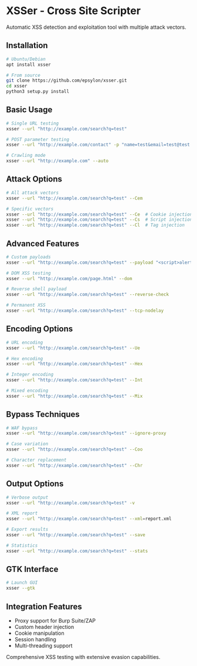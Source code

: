 # XSSer - Cross Site Scripter

Automatic XSS detection and exploitation tool with multiple attack vectors.

## Installation

```bash
# Ubuntu/Debian
apt install xsser

# From source
git clone https://github.com/epsylon/xsser.git
cd xsser
python3 setup.py install
```

## Basic Usage

```bash
# Single URL testing
xsser --url "http://example.com/search?q=test"

# POST parameter testing
xsser --url "http://example.com/contact" -p "name=test&email=test@test.com&message=test"

# Crawling mode
xsser --url "http://example.com" --auto
```

## Attack Options

```bash
# All attack vectors
xsser --url "http://example.com/search?q=test" --Cem

# Specific vectors
xsser --url "http://example.com/search?q=test" --Ce  # Cookie injection
xsser --url "http://example.com/search?q=test" --Cs  # Script injection
xsser --url "http://example.com/search?q=test" --Cl  # Tag injection
```

## Advanced Features

```bash
# Custom payloads
xsser --url "http://example.com/search?q=test" --payload "<script>alert('XSS')</script>"

# DOM XSS testing
xsser --url "http://example.com/page.html" --dom

# Reverse shell payload
xsser --url "http://example.com/search?q=test" --reverse-check

# Permanent XSS
xsser --url "http://example.com/search?q=test" --tcp-nodelay
```

## Encoding Options

```bash
# URL encoding
xsser --url "http://example.com/search?q=test" --Ue

# Hex encoding
xsser --url "http://example.com/search?q=test" --Hex

# Integer encoding
xsser --url "http://example.com/search?q=test" --Int

# Mixed encoding
xsser --url "http://example.com/search?q=test" --Mix
```

## Bypass Techniques

```bash
# WAF bypass
xsser --url "http://example.com/search?q=test" --ignore-proxy

# Case variation
xsser --url "http://example.com/search?q=test" --Coo

# Character replacement
xsser --url "http://example.com/search?q=test" --Chr
```

## Output Options

```bash
# Verbose output
xsser --url "http://example.com/search?q=test" -v

# XML report
xsser --url "http://example.com/search?q=test" --xml=report.xml

# Export results
xsser --url "http://example.com/search?q=test" --save

# Statistics
xsser --url "http://example.com/search?q=test" --stats
```

## GTK Interface

```bash
# Launch GUI
xsser --gtk
```

## Integration Features

- Proxy support for Burp Suite/ZAP
- Custom header injection
- Cookie manipulation
- Session handling
- Multi-threading support

Comprehensive XSS testing with extensive evasion capabilities.
